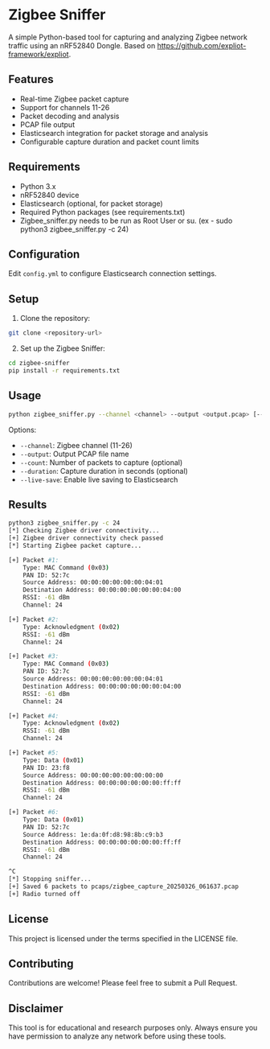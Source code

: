 # Zigbee Sniffer

A simple Python-based tool for capturing and analyzing Zigbee network traffic using an nRF52840 Dongle.  Based on https://github.com/expliot-framework/expliot. 


## Features
- Real-time Zigbee packet capture
- Support for channels 11-26
- Packet decoding and analysis
- PCAP file output
- Elasticsearch integration for packet storage and analysis
- Configurable capture duration and packet count limits

## Requirements
- Python 3.x
- nRF52840 device
- Elasticsearch (optional, for packet storage)
- Required Python packages (see requirements.txt)
- Zigbee_sniffer.py needs to be run as Root User or su. (ex - sudo python3 zigbee_sniffer.py -c 24)

## Configuration
Edit `config.yml` to configure Elasticsearch connection settings.

## Setup

1. Clone the repository:
```bash
git clone <repository-url>
```

2. Set up the Zigbee Sniffer:
```bash
cd zigbee-sniffer
pip install -r requirements.txt
```

## Usage
```bash
python zigbee_sniffer.py --channel <channel> --output <output.pcap> [--count <packet_count>] [--duration <seconds>] [--live-save]
```

Options:
- `--channel`: Zigbee channel (11-26)
- `--output`: Output PCAP file name
- `--count`: Number of packets to capture (optional)
- `--duration`: Capture duration in seconds (optional)
- `--live-save`: Enable live saving to Elasticsearch

## Results

```bash
python3 zigbee_sniffer.py -c 24 
[*] Checking Zigbee driver connectivity...
[+] Zigbee driver connectivity check passed
[*] Starting Zigbee packet capture...

[+] Packet #1:
    Type: MAC Command (0x03)
    PAN ID: 52:7c
    Source Address: 00:00:00:00:00:00:04:01
    Destination Address: 00:00:00:00:00:00:04:00
    RSSI: -61 dBm
    Channel: 24

[+] Packet #2:
    Type: Acknowledgment (0x02)
    RSSI: -61 dBm
    Channel: 24

[+] Packet #3:
    Type: MAC Command (0x03)
    PAN ID: 52:7c
    Source Address: 00:00:00:00:00:00:04:01
    Destination Address: 00:00:00:00:00:00:04:00
    RSSI: -61 dBm
    Channel: 24

[+] Packet #4:
    Type: Acknowledgment (0x02)
    RSSI: -61 dBm
    Channel: 24

[+] Packet #5:
    Type: Data (0x01)
    PAN ID: 23:f8
    Source Address: 00:00:00:00:00:00:00:00
    Destination Address: 00:00:00:00:00:00:ff:ff
    RSSI: -61 dBm
    Channel: 24

[+] Packet #6:
    Type: Data (0x01)
    PAN ID: 52:7c
    Source Address: 1e:da:0f:d8:98:8b:c9:b3
    Destination Address: 00:00:00:00:00:00:ff:ff
    RSSI: -61 dBm
    Channel: 24

^C
[*] Stopping sniffer...
[+] Saved 6 packets to pcaps/zigbee_capture_20250326_061637.pcap
[+] Radio turned off
```


## License
This project is licensed under the terms specified in the LICENSE file.

## Contributing
Contributions are welcome! Please feel free to submit a Pull Request.

## Disclaimer
This tool is for educational and research purposes only. Always ensure you have permission to analyze any network before using these tools. 
